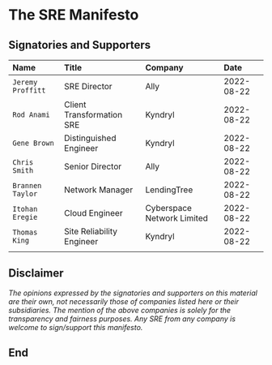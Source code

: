 # The SRE Manifesto

## Signatories and Supporters

| **Name** | **Title** | **Company** | **Date** |
|:---------|:----------|:------------|:---------|
| `Jeremy Proffitt`| SRE Director | Ally | 2022-08-22 |
| `Rod Anami` | Client Transformation SRE | Kyndryl | 2022-08-22 |
| `Gene Brown` | Distinguished Engineer | Kyndryl | 2022-08-22 |
| `Chris Smith` | Senior Director | Ally | 2022-08-22 |
| `Brannen Taylor` | Network Manager | LendingTree | 2022-08-22 |
| `Itohan Eregie` | Cloud Engineer | Cyberspace Network Limited | 2022-08-22 |
| `Thomas King` | Site Reliability Engineer | Kyndryl | 2022-08-22 |
| | | | |

## Disclaimer

_The opinions expressed by the signatories and supporters on this material are their own, not necessarily those of companies listed here or their subsidiaries. The mention of the above companies is solely for the transparency and fairness purposes. Any SRE from any company is welcome to sign/support this manifesto._

## End
